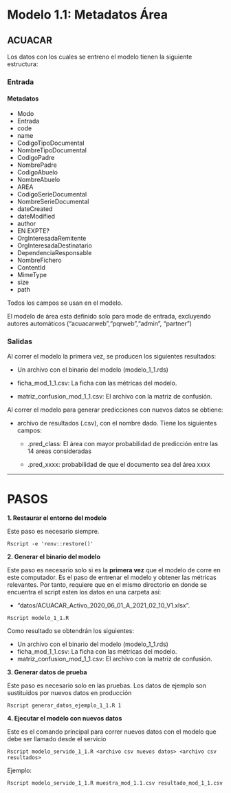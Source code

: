 
# Modelo 1.1: Metadatos Área

## ACUACAR

Los datos con los cuales se entreno el modelo tienen la siguiente
estructura:

### Entrada

#### Metadatos

-   Modo
-   Entrada  
-   code
-   name
-   CodigoTipoDocumental
-   NombreTipoDocumental
-   CodigoPadre
-   NombrePadre
-   CodigoAbuelo
-   NombreAbuelo
-   AREA
-   CodigoSerieDocumental
-   NombreSerieDocumental
-   dateCreated
-   dateModified
-   author
-   EN EXPTE?
-   OrgInteresadaRemitente
-   OrgInteresadaDestinatario
-   DependenciaResponsable  
-   NombreFichero
-   ContentId
-   MimeType
-   size
-   path

Todos los campos se usan en el modelo.

El modelo de área esta definido solo para mode de entrada, excluyendo
autores automáticos (“acuacarweb”,“pqrweb”,“admin”, “partner”)

### Salidas

Al correr el modelo la primera vez, se producen los siguientes
resultados:

-   Un archivo con el binario del modelo (modelo\_1\_1.rds)

-   ficha\_mod\_1\_1.csv: La ficha con las métricas del modelo.

-   matriz\_confusion\_mod\_1\_1.csv: El archivo con la matriz de
    confusión.

Al correr el modelo para generar predicciones con nuevos datos se
obtiene:

-   archivo de resultados (.csv), con el nombre dado. Tiene los
    siguientes campos:

    -   .pred\_class: El área con mayor probabilidad de predicción entre
        las 14 areas consideradas

    -   .pred\_xxxx: probabilidad de que el documento sea del área xxxx

------------------------------------------------------------------------

# PASOS

**1. Restaurar el entorno del modelo**

Este paso es necesario siempre.

    Rscript -e 'renv::restore()'

**2. Generar el binario del modelo**

Este paso es necesario solo si es la **primera vez** que el modelo de
corre en este computador. Es el paso de entrenar el modelo y obtener las
métricas relevantes. Por tanto, requiere que en el mismo directorio en
donde se encuentra el script esten los datos en una carpeta así:

-   “datos/ACUACAR\_Activo\_2020\_06\_01\_A\_2021\_02\_10\_V1.xlsx”.

<!-- -->

    Rscript modelo_1_1.R

Como resultado se obtendrán los siguientes:

-   Un archivo con el binario del modelo (modelo\_1\_1.rds)
-   ficha\_mod\_1\_1.csv: La ficha con las métricas del modelo.
-   matriz\_confusion\_mod\_1\_1.csv: El archivo con la matriz de
    confusión.

**3. Generar datos de prueba**

Este paso es necesario solo en las pruebas. Los datos de ejemplo son
sustituidos por nuevos datos en producción

    Rscript generar_datos_ejemplo_1_1.R 1

**4. Ejecutar el modelo con nuevos datos**

Este es el comando principal para correr nuevos datos con el modelo que
debe ser llamado desde el servicio

    Rscript modelo_servido_1_1.R <archivo csv nuevos datos> <archivo csv resultados>

Ejemplo:

    Rscript modelo_servido_1_1.R muestra_mod_1.1.csv resultado_mod_1_1.csv
